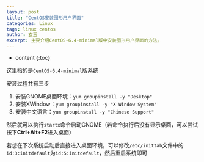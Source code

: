 ```yaml
---
layout: post
title: "CentOS安装图形用户界面"
categories: Linux
tags: linux centos
author: 玄玉
excerpt: 主要介绍CentOS-6.4-minimal版中安装图形用户界面的方法。
---
```


* content
{:toc}


这里指的是`CentOS-6.4-minimal`版系统

安装过程共有三步

1. 安装GNOME桌面环境：`yum groupinstall -y "Desktop"`
2. 安装XWindow：`yum groupinstall -y "X Window System"`
3. 安装中文语言：`yum groupinstall -y "Chinese Support"`

然后就可以执行`startx`命令启动GNOME（若命令执行后没有显示桌面，可以尝试按下**Ctrl+Alt+F2**进入桌面）

若想在下次系统启动后直接进入桌面环境，可以修改`/etc/inittab`文件中的`id:3:initdefault`为`id:5:initdefault`，然后重启系统即可
